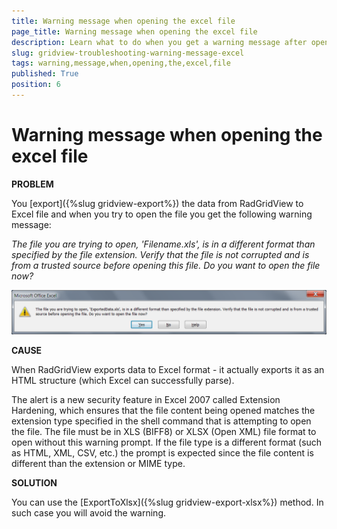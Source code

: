 ```yaml
---
title: Warning message when opening the excel file
page_title: Warning message when opening the excel file
description: Learn what to do when you get a warning message after opening excel file with data exprted from RadGridView - Telerik's {{ site.framework_name }} DataGrid.
slug: gridview-troubleshooting-warning-message-excel
tags: warning,message,when,opening,the,excel,file
published: True
position: 6
---
```


# Warning message when opening the excel file

__PROBLEM__

You [export]({%slug gridview-export%}) the data from RadGridView to Excel file and when you try to open the file you get the following warning message:

*The file you are trying to open, 'Filename.xls', is in a different format than specified by the file extension. Verify that the file is not corrupted and is from a trusted source before opening this file. Do you want to open the file now?*

![](images/gridview_troubleshoot_export.png)

__CAUSE__

When RadGridView exports data to Excel format - it actually exports it as an HTML structure (which Excel can successfully parse). 

The alert is a new security feature in Excel 2007 called Extension Hardening, which ensures that the file content being opened matches the extension type specified in the shell command that is attempting to open the file. The file must be in XLS (BIFF8) or XLSX (Open XML) file format to open without this warning prompt. If the file type is a different format (such as HTML, XML, CSV, etc.) the prompt is expected since the file content is different than the extension or MIME type.

__SOLUTION__

You can use the [ExportToXlsx]({%slug gridview-export-xlsx%}) method. In such case you will avoid the warning.

